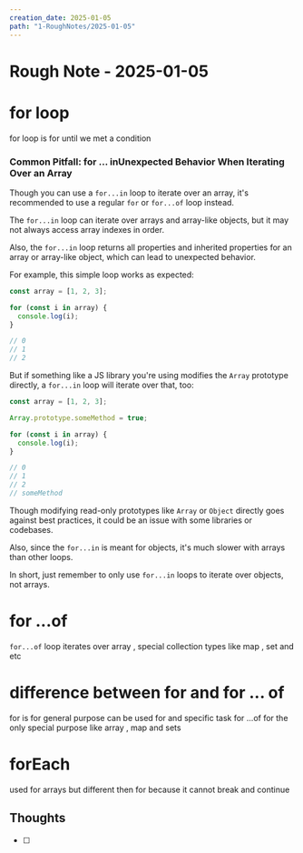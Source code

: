 ```yaml
---
creation_date: 2025-01-05
path: "1-RoughNotes/2025-01-05"
---
```

# Rough Note - 2025-01-05


# for loop

for loop is for until we met a condition 

### Common Pitfall:  for ... in**Unexpected Behavior When Iterating Over an Array**

Though you can use a `for...in` loop to iterate over an array, it's recommended to use a regular `for` or `for...of` loop instead.

The `for...in` loop can iterate over arrays and array-like objects, but it may not always access array indexes in order.

Also, the `for...in` loop returns all properties and inherited properties for an array or array-like object, which can lead to unexpected behavior.

For example, this simple loop works as expected:

```js
const array = [1, 2, 3];

for (const i in array) {
  console.log(i);
}

// 0
// 1
// 2
```

But if something like a JS library you're using modifies the `Array` prototype directly, a `for...in` loop will iterate over that, too:

```js
const array = [1, 2, 3];

Array.prototype.someMethod = true;

for (const i in array) {
  console.log(i);
}

// 0
// 1
// 2
// someMethod
```

Though modifying read-only prototypes like `Array` or `Object` directly goes against best practices, it could be an issue with some libraries or codebases.

Also, since the `for...in` is meant for objects, it's much slower with arrays than other loops.

In short, just remember to only use `for...in` loops to iterate over objects, not arrays.



# for ...of

`for...of` loop iterates over  array , special collection types like map , set and etc 


# difference between for and for ... of 

for is for general purpose can be used for and specific task
for ...of for the only special purpose like array , map and sets 


# forEach 

used for arrays but different then for because it cannot break and continue

## Thoughts
- [ ] 